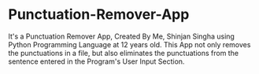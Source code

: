 # Punctuation-Remover-App

It's a Punctuation Remover App, Created By Me, Shinjan Singha using Python Programming Language at 12 years old. This App not only removes the punctuations in a file, but also eliminates the punctuations from the sentence entered in the Program's User Input Section.

